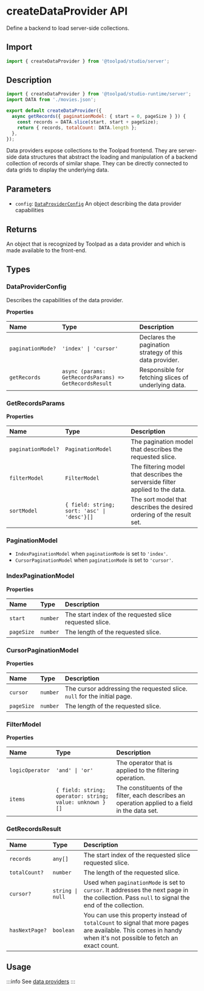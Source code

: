 # createDataProvider API

<p class="description">Define a backend to load server-side collections.</p>

## Import

```jsx
import { createDataProvider } from '@toolpad/studio/server';
```

## Description

```jsx
import { createDataProvider } from '@toolpad/studio-runtime/server';
import DATA from './movies.json';

export default createDataProvider({
  async getRecords({ paginationModel: { start = 0, pageSize } }) {
    const records = DATA.slice(start, start + pageSize);
    return { records, totalCount: DATA.length };
  },
});
```

Data providers expose collections to the Toolpad frontend. They are server-side data structures that abstract the loading and manipulation of a backend collection of records of similar shape. They can be directly connected to data grids to display the underlying data.

## Parameters

- `config`: [`DataProviderConfig`](#dataproviderconfig) An object describing the data provider capabilities

## Returns

An object that is recognized by Toolpad as a data provider and which is made available to the front-end.

## Types

### DataProviderConfig

Describes the capabilities of the data provider.

**Properties**

| Name              | Type                                                   | Description                                             |
| :---------------- | :----------------------------------------------------- | :------------------------------------------------------ |
| `paginationMode?` | `'index' \| 'cursor'`                                  | Declares the pagination strategy of this data provider. |
| `getRecords`      | `async (params: GetRecordsParams) => GetRecordsResult` | Responsible for fetching slices of underlying data.     |

### GetRecordsParams

**Properties**

| Name               | Type                                        | Description                                                                   |
| :----------------- | :------------------------------------------ | :---------------------------------------------------------------------------- |
| `paginationModel?` | `PaginationModel`                           | The pagination model that describes the requested slice.                      |
| `filterModel`      | `FilterModel`                               | The filtering model that describes the serverside filter applied to the data. |
| `sortModel`        | `{ field: string; sort: 'asc' \| 'desc'}[]` | The sort model that describes the desired ordering of the result set.         |

### PaginationModel

- `IndexPaginationModel` when `paginationMode` is set to `'index'`.
- `CursorPaginationModel` when `paginationMode` is set to `'cursor'`.

### IndexPaginationModel

**Properties**

| Name       | Type     | Description                                             |
| :--------- | :------- | :------------------------------------------------------ |
| `start`    | `number` | The start index of the requested slice requested slice. |
| `pageSize` | `number` | The length of the requested slice.                      |

### CursorPaginationModel

**Properties**

| Name       | Type     | Description                                                             |
| :--------- | :------- | :---------------------------------------------------------------------- |
| `cursor`   | `number` | The cursor addressing the requested slice. `null` for the initial page. |
| `pageSize` | `number` | The length of the requested slice.                                      |

### FilterModel

**Properties**

| Name            | Type                                                    | Description                                                                                     |
| :-------------- | :------------------------------------------------------ | :---------------------------------------------------------------------------------------------- |
| `logicOperator` | `'and' \| 'or'`                                         | The operator that is applied to the filtering operation.                                        |
| `items`         | `{ field: string; operator: string; value: unknown }[]` | The constituents of the filter, each describes an operation applied to a field in the data set. |

### GetRecordsResult

| Name           | Type             | Description                                                                                                                                                    |
| :------------- | :--------------- | :------------------------------------------------------------------------------------------------------------------------------------------------------------- |
| `records`      | `any[]`          | The start index of the requested slice requested slice.                                                                                                        |
| `totalCount?`  | `number`         | The length of the requested slice.                                                                                                                             |
| `cursor?`      | `string \| null` | Used when `paginationMode` is set to `cursor`. It addresses the next page in the collection. Pass `null` to signal the end of the collection.                  |
| `hasNextPage?` | `boolean`        | You can use this property instead of `totalCount` to signal that more pages are available. This comes in handy when it's not possible to fetch an exact count. |

## Usage

:::info
See [data providers](/toolpad/studio/concepts/data-providers/)
:::
